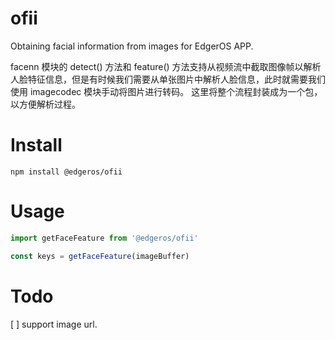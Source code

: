# ofii
Obtaining facial information from images for EdgerOS APP.

facenn 模块的 detect() 方法和 feature() 方法支持从视频流中截取图像帧以解析人脸特征信息，但是有时候我们需要从单张图片中解析人脸信息，此时就需要我们使用 imagecodec 模块手动将图片进行转码。
这里将整个流程封装成为一个包，以方便解析过程。

# Install
```shell
npm install @edgeros/ofii
```

# Usage

```typescript
import getFaceFeature from '@edgeros/ofii'

const keys = getFaceFeature(imageBuffer)
```

# Todo
[ ] support image url.
